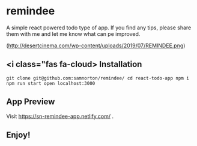 # remindee

A simple react powered todo type of app. If you find any tips, please share them with me and let me know what can pe improved.

(http://desertcinema.com/wp-content/uploads/2019/07/REMINDEE.png)


## <i class="fas fa-cloud></i> Installation

`git clone git@github.com:samnorton/remindee/
cd react-todo-app
npm i
npm run start
open localhost:3000`

## App Preview

Visit https://sn-remindee-app.netlify.com/ .

## Enjoy!


